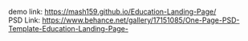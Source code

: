 demo link:
https://mash159.github.io/Education-Landing-Page/
<br>
PSD Link:
https://www.behance.net/gallery/17151085/One-Page-PSD-Template-Education-Landing-Page-